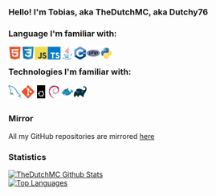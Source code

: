 ### Hello! I'm Tobias, aka TheDutchMC, aka Dutchy76


### Language I'm familiar with:
<img align="left" title="HTML5" alt="HTML5" width="26px" src="https://raw.githubusercontent.com/devicons/devicon/master/icons/html5/html5-original.svg" />
<img align="left" title="CSS3" alt="CSS3" width="26px" src="https://raw.githubusercontent.com/devicons/devicon/master/icons/css3/css3-original.svg" />
<img align="left" title="JavaScript" alt="JavaScript" width="26px" src="https://raw.githubusercontent.com/devicons/devicon/master/icons/javascript/javascript-original.svg" />
<img align="left" title="TypeScript" alt="TypeScript" width="26px" src="https://raw.githubusercontent.com/devicons/devicon/master/icons/typescript/typescript-original.svg" />
<img align="left" title="Java" alt="Java" width="26px" src="https://raw.githubusercontent.com/devicons/devicon/master/icons/java/java-original.svg" />
<img align="left" title="C++" alt="C++" width="26px" src="https://raw.githubusercontent.com/devicons/devicon/master/icons/cplusplus/cplusplus-original.svg" />
<img align="left" title="PHP" alt="PHP" width="26px" src="https://raw.githubusercontent.com/devicons/devicon/master/icons/php/php-original.svg" />
<img align="left" title="Python" alt="Python" width="26px" src="https://raw.githubusercontent.com/devicons/devicon/master/icons/python/python-original.svg" />

<br>

### Technologies I'm familiar with:
<img align="left" title="MySQL" alt="MySQL" width="26px" src="https://raw.githubusercontent.com/devicons/devicon/master/icons/mysql/mysql-original.svg" />
<img align="left" title="Git" alt="Git" width="26px" src="https://raw.githubusercontent.com/devicons/devicon/master/icons/git/git-original.svg" />
<img align="left" title="Ubuntu" alt="Ubuntu" width="26px" src="https://raw.githubusercontent.com/devicons/devicon/master/icons/ubuntu/ubuntu-plain.svg" />
<img align="left" title="Debian" alt="Debian" width="26px" src="https://raw.githubusercontent.com/devicons/devicon/master/icons/debian/debian-original.svg" />
<img align="left" title="Docker" alt="Docker" width="26px" src="https://raw.githubusercontent.com/devicons/devicon/master/icons/docker/docker-original.svg" />
<img align="left" title="Gradle" alt="Gradle" width="26px" src="https://raw.githubusercontent.com/devicons/devicon/master/icons/gradle/gradle-plain.svg" />


<br>
<br>

### Mirror
All my GitHub repositories are mirrored [here](https://gitea.apps.thedutchmc.nl)

### Statistics
[![TheDutchMC Github Stats](https://github-readme-stats.vercel.app/api?username=TheDutchMC&count_private=true&show_icons=true&theme=tokyonight)](https://github.com/TheDutchMC/)  
[![Top Languages](https://github-readme-stats.vercel.app/api/top-langs/?username=TheDutchMC&layout=compact&theme=tokyonight&langs_count=6)](https://github.com/TheDutchMC)

